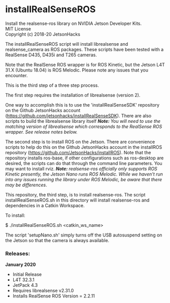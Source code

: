 # installRealSenseROS
Install the realsense-ros library on NVIDIA Jetson Developer Kits.
<br>MIT License
<br>Copyright (c) 2018-20 JetsonHacks

The installRealSenseROS script will install librealsense and realsense_camera as ROS packages. These scripts have been tested with a RealSense D435, D435i and T265 cameras.

Note that the RealSense ROS wrapper is for ROS Kinetic, but the Jetson L4T 31.X (Ubuntu 18.04) is ROS Melodic. Please note any issues that you encounter.

This is the third step of a three step process.

The first step requires the installation of librealsense (version 2). 

One way to accomplish this is to use the 'installRealSenseSDK' repository on the Github JetsonHacks account (https://github.com/jetsonhacks/installRealSenseSDK). There are also scripts to build the librealsense library itself <em><b>Note: </b>You will need to use the matching version of librealsense which corresponds to the RealSense ROS wrapper. See release notes below.</em>

The second step is to install ROS on the Jetson. There are convenience scripts to help do this on the Github JetsonHacks account in the installROS repository (https://github.com/JetsonHacks/installROS). Note that the repository installs ros-base, if other configurations such as ros-desktop are desired, the scripts can do that through the command line parameters. You may want to install rviz. <em><b>Note: </b>realsense-ros officially only supports ROS Kinetic presently, the Jetson Nano runs ROS Melodic. While we haven't run into any issues running the library under ROS Melodic, be aware that there may be differences</em>.

This repository, the third step, is to install realsense-ros. The script installRealSenseROS.sh in this directory will install realsense-ros and dependencies in a Catkin Workspace.

To install:

$ ./installRealSenseROS.sh \<catkin_ws_name\>

The script 'setupNano.sh' simply turns off the USB autosuspend setting on the Jetson so that the camera is always available. 


<h3>Releases:</h3>
<b>January 2020</b>

* Initial Release
* L4T 32.3.1
* JetPack 4.3
* Requires librealsense v2.31.0
* Installs RealSense ROS Version = 2.2.11

